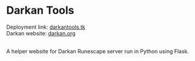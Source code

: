 <h1>Darkan Tools</h1>
Deployment link: <a href="http://darkantools.tk/">darkantools.tk</a><br>
Darkan website: <a href="https://darkan.org/">darkan.org</a><br><br>

A helper website for Darkan Runescape server run in Python using Flask.
